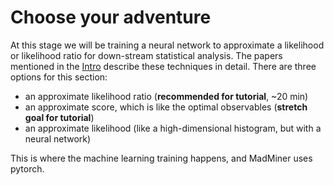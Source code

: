 # Choose your adventure

At this stage we will be training a neural network to approximate a likelihood or likelihood ratio for down-stream statistical analysis. The papers mentioned in the [Intro](/madminer-tutorial/intro.html) describe these techniques in detail. There are three options for this section:

* an approximate likelihood ratio (**recommended for tutorial**, ~20 min)
* an approximate score, which is like the optimal observables (**stretch goal for tutorial**)
* an approximate likelihood (like a high-dimensional histogram, but with a neural network)

This is where the machine learning training happens, and MadMiner uses pytorch.
